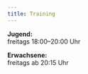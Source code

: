 ```yaml
---
title: Training
---
```


**Jugend:**\
freitags 18:00&ndash;20:00 Uhr

**Erwachsene:**\
freitags ab 20:15 Uhr
